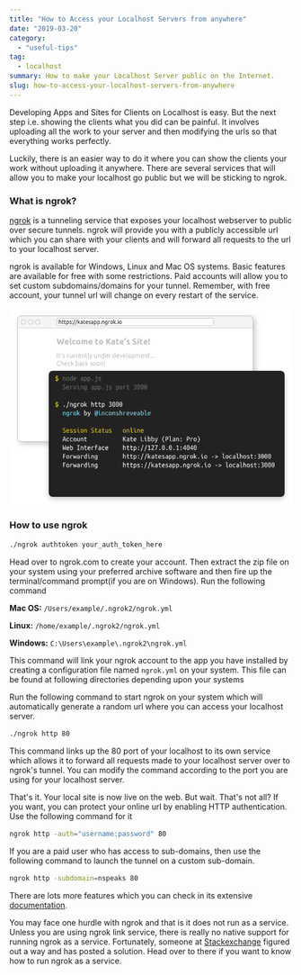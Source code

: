 ```yaml
---
title: "How to Access your Localhost Servers from anywhere"
date: "2019-03-20"
category:
  - "useful-tips"
tag:
  - localhost
summary: How to make your Localhost Server public on the Internet.
slug: how-to-access-your-localhost-servers-from-anywhere
---
```


Developing Apps and Sites for Clients on Localhost is easy. But the next step i.e. showing the clients what you did can be painful. It involves uploading all the work to your server and then modifying the urls so that everything works perfectly.

Luckily, there is an easier way to do it where you can show the clients your work without uploading it anywhere. There are several services that will allow you to make your localhost go public but we will be sticking to ngrok.

### What is ngrok?

[ngrok](https://ngrok.com) is a tunneling service that exposes your localhost webserver to public over secure tunnels. ngrok will provide you with a publicly accessible url which you can share with your clients and will forward all requests to the url to your localhost server.

ngrok is available for Windows, Linux and Mac OS systems. Basic features are available for free with some restrictions. Paid accounts will allow you to set custom subdomains/domains for your tunnel. Remember, with free account, your tunnel url will change on every restart of the service.

![ngrok demo](images/ngrok-demo-static.png#center)

### How to use ngrok

```bash
./ngrok authtoken your_auth_token_here
```

Head over to ngrok.com to create your account. Then extract the zip file on your system using your preferred archive software and then fire up the terminal/command prompt(if you are on Windows). Run the following command

**Mac OS:** `/Users/example/.ngrok2/ngrok.yml`

**Linux:** `/home/example/.ngrok2/ngrok.yml`

**Windows:** `C:\Users\example\.ngrok2\ngrok.yml`

This command will link your ngrok account to the app you have installed by creating a configuration file named `ngrok.yml` on your system. This file can be found at following directories depending upon your systems

Run the following command to start ngrok on your system which will automatically generate a random url where you can access your localhost server.

```bash
./ngrok http 80
```

This command links up the 80 port of your localhost to its own service which allows it to forward all requests made to your localhost server over to ngrok's tunnel. You can modify the command according to the port you are using for your localhost server.

That's it. Your local site is now live on the web. But wait. That's not all? If you want, you can protect your online url by enabling HTTP authentication. Use the following command for it

```bash
ngrok http -auth="username:password" 80
```

If you are a paid user who has access to sub-domains, then use the following command to launch the tunnel on a custom sub-domain.

```bash
ngrok http -subdomain=nspeaks 80
```

There are lots more features which you can check in its extensive [documentation](https://ngrok.com/docs).

You may face one hurdle with ngrok and that is it does not run as a service. Unless you are using ngrok link service, there is really no native support for running ngrok as a service. Fortunately, someone at [Stackexchange](https://stackoverflow.com/a/50808709) figured out a way and has posted a solution. Head over to there if you want to know how to run ngrok as a service.
